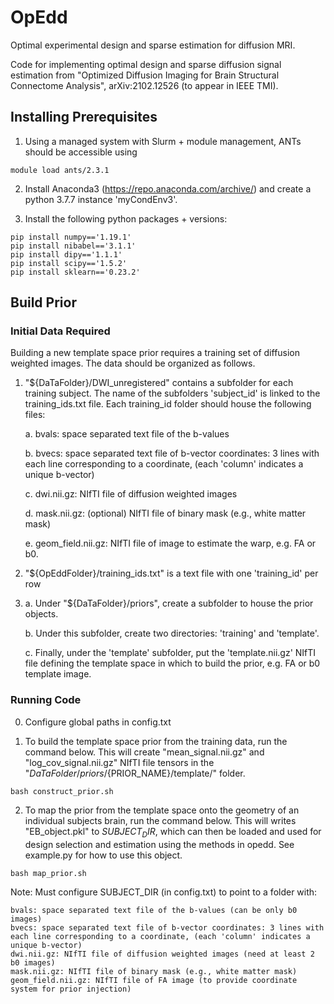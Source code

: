 # OpEdd
Optimal experimental design and sparse estimation for diffusion MRI.

Code for implementing optimal design and sparse diffusion signal estimation from "Optimized Diffusion Imaging for Brain Structural Connectome Analysis", arXiv:2102.12526 (to appear in IEEE TMI).

## Installing Prerequisites

1. Using a managed system with Slurm + module management, ANTs should be accessible using

```
module load ants/2.3.1
```

2. Install Anaconda3 (https://repo.anaconda.com/archive/) and create a python 3.7.7 instance 'myCondEnv3'. 

3. Install the following python packages + versions: 

```
pip install numpy=='1.19.1'
pip install nibabel=='3.1.1'
pip install dipy=='1.1.1'
pip install scipy=='1.5.2'
pip install sklearn=='0.23.2'
```

## Build Prior

### Initial Data Required 

Building a new template space prior requires a training set of diffusion weighted images. The data should be organized as follows.

1. "${DaTaFolder}/DWI_unregistered" contains a subfolder for each training subject. The name of the subfolders 'subject_id' is linked to the training_ids.txt file. Each training_id folder should house the following files:

	a. bvals: space separated text file of the b-values 

	b. bvecs: space separated text file of b-vector coordinates: 3 lines with each line corresponding to a coordinate, (each 'column' indicates a unique b-vector)

	c. dwi.nii.gz: NIfTI file of diffusion weighted images
	
	d. mask.nii.gz: (optional) NIfTI file of binary mask (e.g., white matter mask)
	
	e. geom_field.nii.gz: NIfTI file of image to estimate the warp, e.g. FA or b0.  

2. "${OpEddFolder}/training_ids.txt" is a text file with one 'training_id' per row

3. 
	a. Under "${DaTaFolder}/priors", create a subfolder to house the prior objects.

	b. Under this subfolder, create two directories: 'training' and 'template'.

	c. Finally, under the 'template' subfolder, put the 'template.nii.gz' NIfTI file defining the template space in which to build the prior, e.g. FA or b0 template image. 

### Running Code

0. Configure global paths in config.txt

1. To build the template space prior from the training data, run the command below. This will create "mean_signal.nii.gz" and "log_cov_signal.nii.gz" NIfTI file tensors in the "${DaTaFolder}/priors/${PRIOR_NAME}/template/" folder.

```
bash construct_prior.sh
```

2. To map the prior from the template space onto the geometry of an individual subjects brain, run the command below. This will writes "EB_object.pkl" to ${SUBJECT_DIR}$, which can then be loaded and used for design selection and estimation using the methods in opedd. See example.py for how to use this object.

```
bash map_prior.sh
```
Note: Must configure SUBJECT_DIR (in config.txt) to point to a folder with:

	bvals: space separated text file of the b-values (can be only b0 images)
	bvecs: space separated text file of b-vector coordinates: 3 lines with each line corresponding to a coordinate, (each 'column' indicates a unique b-vector)
	dwi.nii.gz: NIfTI file of diffusion weighted images (need at least 2 b0 images)
	mask.nii.gz: NIfTI file of binary mask (e.g., white matter mask)
	geom_field.nii.gz: NIfTI file of FA image (to provide coordinate system for prior injection)

